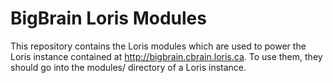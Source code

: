 # BigBrain Loris Modules

This repository contains the Loris modules which are used to power the Loris instance
contained at http://bigbrain.cbrain.loris.ca. To use them, they should go into the
modules/ directory of a Loris instance.
